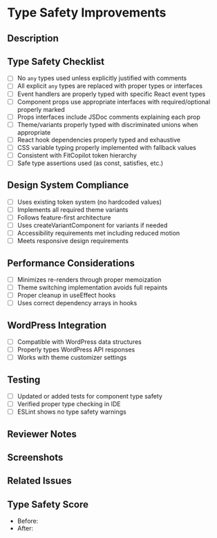 # Type Safety Improvements

## Description
<!-- Provide a detailed description of the changes you made to improve type safety. -->

## Type Safety Checklist
- [ ] No `any` types used unless explicitly justified with comments
- [ ] All explicit `any` types are replaced with proper types or interfaces
- [ ] Event handlers are properly typed with specific React event types
- [ ] Component props use appropriate interfaces with required/optional properly marked
- [ ] Props interfaces include JSDoc comments explaining each prop
- [ ] Theme/variants properly typed with discriminated unions when appropriate
- [ ] React hook dependencies properly typed and exhaustive
- [ ] CSS variable typing properly implemented with fallback values
- [ ] Consistent with FitCopilot token hierarchy
- [ ] Safe type assertions used (as const, satisfies, etc.)

## Design System Compliance
- [ ] Uses existing token system (no hardcoded values)
- [ ] Implements all required theme variants
- [ ] Follows feature-first architecture
- [ ] Uses createVariantComponent for variants if needed
- [ ] Accessibility requirements met including reduced motion
- [ ] Meets responsive design requirements

## Performance Considerations
- [ ] Minimizes re-renders through proper memoization
- [ ] Theme switching implementation avoids full repaints
- [ ] Proper cleanup in useEffect hooks
- [ ] Uses correct dependency arrays in hooks

## WordPress Integration
- [ ] Compatible with WordPress data structures
- [ ] Properly types WordPress API responses
- [ ] Works with theme customizer settings

## Testing
- [ ] Updated or added tests for component type safety
- [ ] Verified proper type checking in IDE
- [ ] ESLint shows no type safety warnings

## Reviewer Notes
<!-- Add any notes or questions for reviewers here. -->

## Screenshots
<!-- Add screenshots demonstrating type safety improvements if applicable. -->

## Related Issues
<!-- Link to any related issues here. -->

## Type Safety Score
<!-- Provide the type safety score from the verification script before and after your changes. -->
- Before: 
- After: 